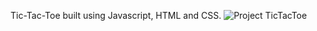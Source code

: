Tic-Tac-Toe built using Javascript, HTML and CSS.
![Project TicTacToe](https://user-images.githubusercontent.com/47470314/153639575-548e134b-9779-4af1-84f6-d919d706dc9a.PNG)
